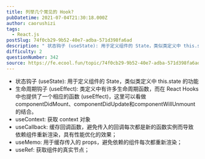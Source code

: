 ```yaml
---
title: 列举几个常见的 Hook?
pubDatetime: 2021-07-04T21:30:18.000Z
author: caorushizi
tags:
  - React.js
postSlug: 74f0cb29-9b52-40e7-adba-571d398fa6ad
description: " 状态钩子 (useState): 用于定义组件的 State，类似类定义中 this.state 的功能 生命周期钩子 (useEffect): 类定义中有许多生命周期函数，而在 React Hooks 中也提供了一个相应的函数 (useEffect)，这里可以看做componentDidMount、componentDidUpdate和componentWillUnmount的结合。 useC"
difficulty: 2
questionNumber: 342
source: https://fe.ecool.fun/topic/74f0cb29-9b52-40e7-adba-571d398fa6ad
---
```


- 状态钩子 (useState): 用于定义组件的 State，类似类定义中 this.state 的功能
- 生命周期钩子 (useEffect): 类定义中有许多生命周期函数，而在 React Hooks 中也提供了一个相应的函数 (useEffect)，这里可以看做componentDidMount、componentDidUpdate和componentWillUnmount的结合。
- useContext: 获取 context 对象
- useCallback: 缓存回调函数，避免传入的回调每次都是新的函数实例而导致依赖组件重新渲染，具有性能优化的效果；
- useMemo: 用于缓存传入的 props，避免依赖的组件每次都重新渲染；
- useRef: 获取组件的真实节点；
